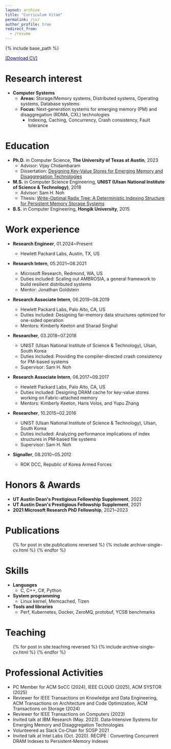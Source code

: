```yaml
---
layout: archive
title: "Curriculum Vitae"
permalink: /cv/
author_profile: true
redirect_from:
  - /resume
---
```


{% include base_path %}

[<span style="color:navy">[Download CV]</span>](http://sekwonlee.github.io/files/cv.pdf)

Research interest
=====
* <b>Computer Systems</b>
  * <b>Areas:</b> Storage/Memory systems, Distributed systems, Operating systems, Database systems
  * <b>Focus:</b> Next‑generation systems for emerging memory (PM) and disaggregation (RDMA, CXL) technologies
      * Indexing, Caching, Concurrency, Crash consistency, Fault tolerance

Education
======
* <b>Ph.D.</b> in Computer Science, <b>The University of Texas at Austin</b>, 2023
  * Advisor: Vijay Chidambaram
  * Dissertation: [Designing Key-Value Stores for Emerging Memory and Disaggregation Technologies](https://sekwonlee.github.io/files/phd-dissertation.pdf)
* <b>M.S.</b> in Computer Science Engineering, <b>UNIST (Ulsan National Institute of Science & Technology)</b>, 2018
  * Advisor: Sam H. Noh
  * Thesis: [Write-Optimal Radix Tree: A Deterministic Indexing Structure for Persistent Memory Storage Systems](https://sekwonlee.github.io/files/master-thesis.pdf)
* <b>B.S.</b> in Computer Engineering, <b>Hongik University</b>, 2015

Work experience
======
* <b>Research Engineer</b>, 01.2024~Present
  * Hewlett Packard Labs, Austin, TX, US

* <b>Research Intern</b>, 05.2021~08.2021
  * Microsoft Research, Redmond, WA, US
  * Duties included: Scaling out AMBROSIA, a general framework to build resilient distributed systems
  * Mentor: Jonathan Goldstein

* <b>Research Associate Intern</b>, 06.2019~08.2019
  * Hewlett Packard Labs, Palo Alto, CA, US
  * Duties included: Designing far-memory data structures optimized for one-sided operation
  * Mentors: Kimberly Keeton and Sharad Singhal

* <b>Researcher</b>, 03.2018~07.2018
  * UNIST (Ulsan National Institute of Science & Technology), Ulsan, South Korea
  * Duties included: Providing the compiler-directed crash consistency for PM-based systems
  * Supervisor: Sam H. Noh

* <b>Research Associate Intern</b>, 06.2017~09.2017
  * Hewlett Packard Labs, Palo Alto, CA, US
  * Duties included: Designing DRAM cache for key-value stores working on Fabric-attached memory
  * Mentors: Kimberly Keeton, Haris Volos, and Yupu Zhang

* <b>Researcher</b>, 10.2015~02.2016
  * UNIST (Ulsan National Institute of Science & Technology), Ulsan, South Korea
  * Duties included: Analyzing performance implications of index structures in PM‑based file systems
  * Supervisor: Sam H. Noh

* <b>Signaller</b>, 08.2010~05.2012
  * ROK DCC, Republic of Korea Armed Forces

Honors & Awards
======
* <b>UT Austin Dean's Prestigious Fellowship Supplement</b>, 2022
* <b>UT Austin Dean's Prestigious Fellowship Supplement</b>, 2021
* <b>2021 Microsoft Research PhD Fellowship</b>, 2021~2023

Publications
======
  <ul>{% for post in site.publications reversed %}
    {% include archive-single-cv.html %}
  {% endfor %}</ul>

Skills
======
* <b>Languages</b>
  * C, C++, C#, Python
* <b>System programming</b>
  * Linux kernel, Memcached, Tizen
* <b> Tools and libraries</b>
  * Perf, Kubernetes, Docker, ZeroMQ, protobuf, YCSB benchmarks

Teaching
======
  <ul>{% for post in site.teaching reversed %}
    {% include archive-single-cv.html %}
  {% endfor %}</ul>

Professional Activities
======
* PC Member for ACM SoCC (2024), IEEE CLOUD (2025), ACM SYSTOR (2025)
* Reviewer for IEEE Transactions on Knowledge and Data Engineering, ACM Transactions on Architecture and Code Optimization, ACM Transactions on Storage (2024)
* Reviewer for IEEE Transactions on Computers (2023)
* Invited talk at IBM Research (May. 2023). Data‑Intensive Systems for Emerging Memory and Disaggregation Technologies
* Volunteered as Slack Co‑Chair for SOSP 2021
* Invited talk at Intel Labs (Oct. 2020). RECIPE : Converting Concurrent DRAM Indexes to Persistent‑Memory Indexes
